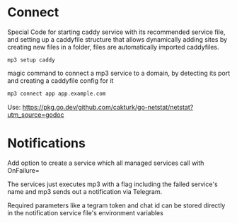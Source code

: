 # Connect

Special Code for starting caddy service with its recommended service file, and setting up a caddyfile structure that
allows dynamically adding sites by creating new files in a folder, files are automatically imported caddyfiles.

```shell
mp3 setup caddy
```

magic command to connect a mp3 service to a domain, by detecting its port and creating a caddyfile config for it

```go
mp3 connect app app.example.com
```

Use: https://pkg.go.dev/github.com/cakturk/go-netstat/netstat?utm_source=godoc

# Notifications

Add option to create a service which all managed services call with OnFailure=

The services just executes mp3 with a flag including the failed service's name and mp3 sends out a notification via
Telegram.

Required parameters like a tegram token and chat id can be stored directly in the notification service file's
environment variables
